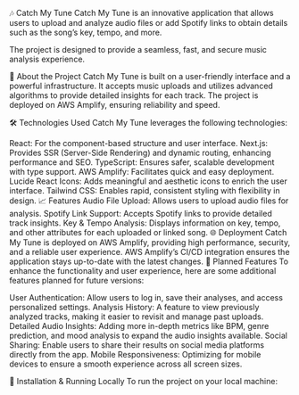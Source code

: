 🎶 Catch My Tune
Catch My Tune is an innovative application that allows users to upload and analyze audio files or add Spotify links to obtain details such as the song’s key, tempo, and more.

The project is designed to provide a seamless, fast, and secure music analysis experience.

🚀 About the Project
Catch My Tune is built on a user-friendly interface and a powerful infrastructure. It accepts music uploads and utilizes advanced algorithms to provide detailed insights for each track. The project is deployed on AWS Amplify, ensuring reliability and speed.

🛠️ Technologies Used
Catch My Tune leverages the following technologies:

React: For the component-based structure and user interface.
Next.js: Provides SSR (Server-Side Rendering) and dynamic routing, enhancing performance and SEO.
TypeScript: Ensures safer, scalable development with type support.
AWS Amplify: Facilitates quick and easy deployment.
Lucide React Icons: Adds meaningful and aesthetic icons to enrich the user interface.
Tailwind CSS: Enables rapid, consistent styling with flexibility in design.
📈 Features
Audio File Upload: Allows users to upload audio files for analysis.
Spotify Link Support: Accepts Spotify links to provide detailed track insights.
Key & Tempo Analysis: Displays information on key, tempo, and other attributes for each uploaded or linked song.
🌐 Deployment
Catch My Tune is deployed on AWS Amplify, providing high performance, security, and a reliable user experience. AWS Amplify’s CI/CD integration ensures the application stays up-to-date with the latest changes.
🔮 Planned Features
To enhance the functionality and user experience, here are some additional features planned for future versions:

User Authentication: Allow users to log in, save their analyses, and access personalized settings.
Analysis History: A feature to view previously analyzed tracks, making it easier to revisit and manage past uploads.
Detailed Audio Insights: Adding more in-depth metrics like BPM, genre prediction, and mood analysis to expand the audio insights available.
Social Sharing: Enable users to share their results on social media platforms directly from the app.
Mobile Responsiveness: Optimizing for mobile devices to ensure a smooth experience across all screen sizes.

📂 Installation & Running Locally
To run the project on your local machine:



